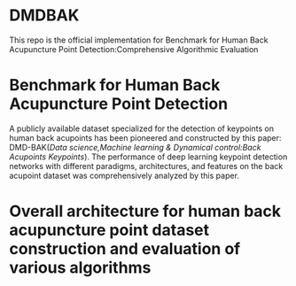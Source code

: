 # DMDBAK
This repo is the official implementation for Benchmark for Human Back Acupuncture Point Detection:Comprehensive Algorithmic Evaluation
# Benchmark for Human Back Acupuncture Point Detection
A publicly available dataset specialized for the detection of keypoints on human back acupoints has been pioneered and constructed by this paper: DMD-BAK(*Data science,Machine learning & Dynamical control:Back Acupoints Keypoints*).
The performance of deep learning keypoint detection networks with different paradigms, architectures, and features on the back acupoint dataset was comprehensively analyzed by this paper.
# Overall architecture for human back acupuncture point dataset construction and evaluation of various algorithms
